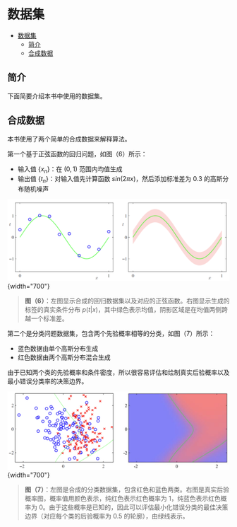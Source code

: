 # 数据集

- [数据集](#数据集)
  - [简介](#简介)
  - [合成数据](#合成数据)


## 简介

下面简要介绍本书中使用的数据集。

## 合成数据

本书使用了两个简单的合成数据来解释算法。

第一个基于正弦函数的回归问题，如图（6）所示：

- 输入值 $\{x_n\}$：在 $(0,1)$ 范围内均值生成
- 输出值 $\{t_n\}$：对输入值先计算函数 $sin(2\pi x)$，然后添加标准差为 0.3 的高斯分布随机噪声 

![](images/2023-12-18-16-00-02.png){width="700"}

> **图（6）**：左图显示合成的回归数据集以及对应的正弦函数。右图显示生成的标签的真实条件分布 $p(t|x)$，其中绿色表示均值，阴影区域是在均值两侧跨越一个标准差。

第二个是分类问题数据集，包含两个先验概率相等的分类，如图（7）所示：

- 蓝色数据由单个高斯分布生成
- 红色数据由两个高斯分布混合生成

由于已知两个类的先验概率和条件密度，所以很容易评估和绘制真实后验概率以及最小错误分类率的决策边界。

![](images/2023-12-18-16-33-33.png){width="700"}

> **图（7）**：左图是合成的分类数据集，包含红色和蓝色两类。右图是真实后验概率图，概率值用颜色表示，纯红色表示红色概率为 1，纯蓝色表示红色概率为 0。由于这些概率是已知的，因此可以评估最小化错误分类的最佳决策边界（对应每个类的后验概率为 0.5 的轮廓），由绿线表示。